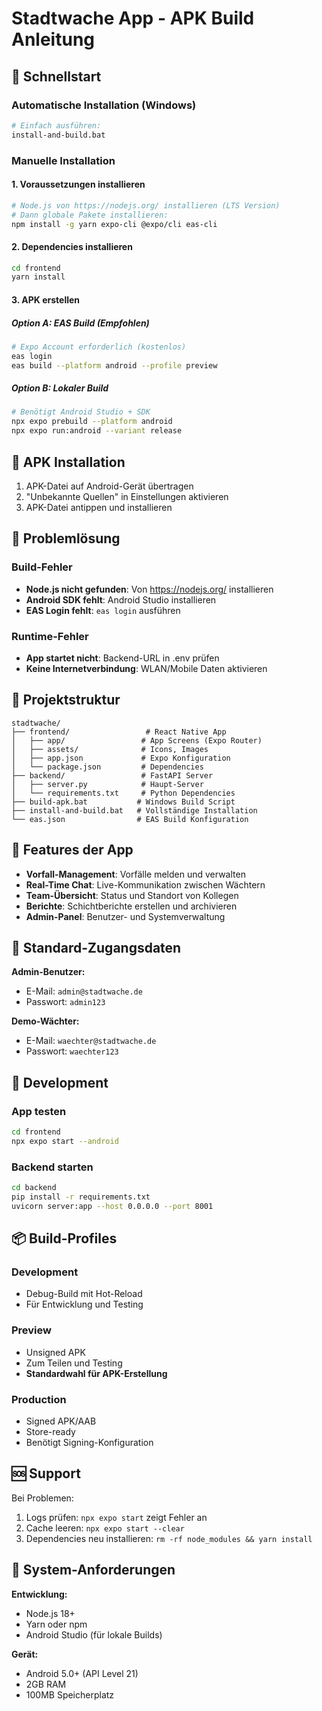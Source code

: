# Stadtwache App - APK Build Anleitung

## 🚀 Schnellstart

### Automatische Installation (Windows)
```bash
# Einfach ausführen:
install-and-build.bat
```

### Manuelle Installation

#### 1. Voraussetzungen installieren
```bash
# Node.js von https://nodejs.org/ installieren (LTS Version)
# Dann globale Pakete installieren:
npm install -g yarn expo-cli @expo/cli eas-cli
```

#### 2. Dependencies installieren
```bash
cd frontend
yarn install
```

#### 3. APK erstellen

##### Option A: EAS Build (Empfohlen)
```bash
# Expo Account erforderlich (kostenlos)
eas login
eas build --platform android --profile preview
```

##### Option B: Lokaler Build
```bash
# Benötigt Android Studio + SDK
npx expo prebuild --platform android
npx expo run:android --variant release
```

## 📱 APK Installation

1. APK-Datei auf Android-Gerät übertragen
2. "Unbekannte Quellen" in Einstellungen aktivieren
3. APK-Datei antippen und installieren

## 🔧 Problemlösung

### Build-Fehler
- **Node.js nicht gefunden**: Von https://nodejs.org/ installieren
- **Android SDK fehlt**: Android Studio installieren
- **EAS Login fehlt**: `eas login` ausführen

### Runtime-Fehler
- **App startet nicht**: Backend-URL in .env prüfen
- **Keine Internetverbindung**: WLAN/Mobile Daten aktivieren

## 📁 Projektstruktur

```
stadtwache/
├── frontend/                 # React Native App
│   ├── app/                 # App Screens (Expo Router)
│   ├── assets/              # Icons, Images
│   ├── app.json             # Expo Konfiguration
│   └── package.json         # Dependencies
├── backend/                 # FastAPI Server
│   ├── server.py            # Haupt-Server
│   └── requirements.txt     # Python Dependencies
├── build-apk.bat           # Windows Build Script
├── install-and-build.bat   # Vollständige Installation
└── eas.json                # EAS Build Konfiguration
```

## 🔑 Features der App

- **Vorfall-Management**: Vorfälle melden und verwalten
- **Real-Time Chat**: Live-Kommunikation zwischen Wächtern
- **Team-Übersicht**: Status und Standort von Kollegen
- **Berichte**: Schichtberichte erstellen und archivieren
- **Admin-Panel**: Benutzer- und Systemverwaltung

## 🔐 Standard-Zugangsdaten

**Admin-Benutzer:**
- E-Mail: `admin@stadtwache.de`
- Passwort: `admin123`

**Demo-Wächter:**
- E-Mail: `waechter@stadtwache.de`
- Passwort: `waechter123`

## 🔄 Development

### App testen
```bash
cd frontend
npx expo start --android
```

### Backend starten
```bash
cd backend
pip install -r requirements.txt
uvicorn server:app --host 0.0.0.0 --port 8001
```

## 📦 Build-Profiles

### Development
- Debug-Build mit Hot-Reload
- Für Entwicklung und Testing

### Preview
- Unsigned APK
- Zum Teilen und Testing
- **Standardwahl für APK-Erstellung**

### Production
- Signed APK/AAB
- Store-ready
- Benötigt Signing-Konfiguration

## 🆘 Support

Bei Problemen:
1. Logs prüfen: `npx expo start` zeigt Fehler an
2. Cache leeren: `npx expo start --clear`
3. Dependencies neu installieren: `rm -rf node_modules && yarn install`

## 📱 System-Anforderungen

**Entwicklung:**
- Node.js 18+
- Yarn oder npm
- Android Studio (für lokale Builds)

**Gerät:**
- Android 5.0+ (API Level 21)
- 2GB RAM
- 100MB Speicherplatz